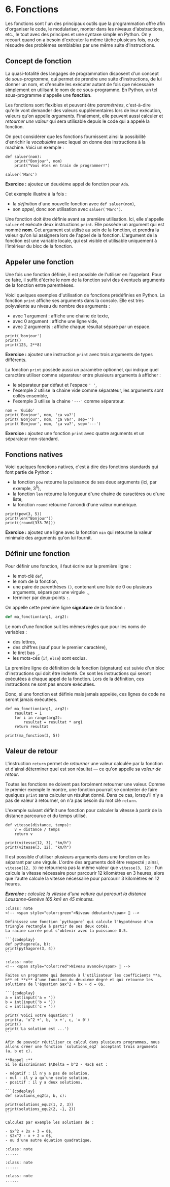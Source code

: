 # 6. Fonctions

Les fonctions sont l'un des principaux outils que la programmation offre afin d'organiser le code, le modulariser, monter dans les niveaux d'abstractions, etc., le tout avec des principes et une syntaxe simple en Python. 
On y recourt quand on a besoin d'exécuter la même tâche plusieurs fois, ou de résoudre des problèmes semblables par une même suite d'instructions.

## Concept de fonction

La quasi-totalité des langages de programmation disposent d'un concept de *sous-programme*, qui permet de prendre une suite d'instructions, de lui donner un nom, et d'ensuite les exécuter autant de fois que nécessaire simplement en utilisant le nom de ce sous-programme. En Python, un tel sous-programme s'appelle une **fonction**.

Les fonctions sont flexibles et peuvent être _paramétrées_, c'est-à-dire qu'elle vont demander des valeurs supplémentaires lors de leur exécution, valeurs qu'on appelle _arguments_. Finalement, elle peuvent aussi calculer et _retourner une valeur_ qui sera utilisable depuis le code qui a appelé la fonction.

On peut considérer que les fonctions fournissent ainsi la possibilité d'enrichir le _vocabulaire_ avec lequel on donne des instructions à la machine. Voici un exemple :

```{codeplay}
def saluer(nom):
    print("Bonjour", nom)
    print("Vous êtes en train de programmer!")

saluer('Marc')
```

**Exercice :** ajoutez un deuxième appel de fonction pour `Ada`.

Cet exemple illustre à la fois :

- la _définition_ d'une nouvelle fonction avec `def saluer(nom)`,
- son _appel_, donc son utilisation avec `saluer('Marc')`.

Une fonction doit être définie avant sa première utilisation. Ici, elle s'appelle `saluer` et exécute deux instructions `print`. Elle possède un argument qui est nommé **nom**.
Cet argument est utilisé au sein de la fonction, et prendra la valeur qu'on lui assignera lors de l'appel de la fonction.
L'argument de la fonction est une variable locale, qui est visible et utilisable uniquement à l'intérieur du bloc de la fonction.

## Appeler une fonction

Une fois une fonction définie, il est possible de l'utiliser en l'appelant. Pour ce faire, il suffit d'écrire le nom de la fonction suivi des éventuels arguments de la fonction entre parenthèses.

Voici quelques exemples d'utilisation de fonctions prédéfinies en Python.
La fonction `print` affiche ses arguments dans la console.
Elle est très polyvalente au niveau du nombre des arguments :

- avec 1 argument : affiche une chaine de texte,
- avec 0 argument : affiche une ligne vide,
- avec 2 arguments : affiche chaque résultat séparé par un espace.

```{codeplay}
print('bonjour')
print()
print(123, 2**8)
```

**Exercice :** ajoutez une instruction `print` avec trois arguments de types différents.

La fonction `print` possède aussi un paramètre optionnel, qui indique quel caractère utiliser comme séparateur entre plusieurs arguments à afficher :

- le séparateur par défaut et l'espace `' '`,
- l'exemple 2 utilise la chaine vide comme séparateur, les arguments sont collés ensemble,
- l'exemple 3 utilise la chaine `'---'` comme séparateur.

```{codeplay}
nom = 'Guido'
print('Bonjour', nom, 'ça va?')
print('Bonjour', nom, 'ça va?', sep='')
print('Bonjour', nom, 'ça va?', sep='---')
```

**Exercice :** ajoutez une fonction `print` avec quatre arguments et un séparateur non-standard.

## Fonctions natives

Voici quelques fonctions natives, c'est à dire des fonctions standards qui font partie de Python :

- la fonction `pow` retourne la puissance de ses deux arguments (ici, par exemple, $3^5$),
- la fonction `len` retourne la longueur d'une chaine de caractères ou d'une liste,
- la fonction `round` retourne l'arrondi d'une valeur numérique.

```{codeplay}
print(pow(3, 5))
print(len("Bonjour"))
print((round(333.76)))
```

**Exercice :** ajoutez une ligne avec la fonction `min` qui retourne la valeur minimale des arguments qu'on lui fournit.

## Définir une fonction

Pour définir une fonction, il faut écrire sur la première ligne :

- le mot-clé `def`,
- le nom de la fonction,
- une paire de parenthèses `()`, contenant une liste de 0 ou plusieurs arguments, séparé par une virgule `,`,
- terminer par deux-points `:`.

On appelle cette première ligne **signature** de la fonction :

```python
def ma_fonction(arg1, arg2):
```

Le nom d'une fonction suit les mêmes règles que pour les noms de variables :

- des lettres,
- des chiffres (sauf pour le premier caractère),
- le tiret bas `_`,
- les mots-cés (`if`, `else`) sont exclus.

La première ligne de définition de la fonction (signature) est suivie d'un bloc d'instructions qui doit être indenté.
Ce sont les instructions qui seront exécutées à chaque appel de la fonction.
Lors de la définition, ces instructions ne sont pas encore exécutées.

Donc, si une fonction est définie mais jamais appelée, ces lignes de code ne seront jamais exécutées.

```{codeplay}
def ma_fonction(arg1, arg2):
    resultat = 1
    for i in range(arg2):
        resultat = resultat * arg1
    return resultat

print(ma_fonction(3, 5))
```

## Valeur de retour

L'instruction `return` permet de _retourner_ une valeur calculée par la fonction et d'ainsi déterminer quel est son résultat — ce qu'on appelle sa _valeur de retour_.

Toutes les fonctions ne doivent pas forcément retourner une valeur. Comme le premier exemple le montre, une fonction pourrait se contenter de faire quelques `print` sans calculer un résultat donné. Dans ce cas, lorsqu'il n'y a pas de valeur à retourner, on n'a pas besoin du mot clé `return`.

<!--- (ensuite, même avec cette reformulation, je pense qu'il faudrait un exemple pour montrer que 'return' cause l'arrêt de l'exécution du reste du code de la fonction, qui est aussi un point sur lequel les élèves se plantent facilement) -->

L'exemple suivant définit une fonction pour calculer la vitesse à partir de la distance parcourue et du temps utilisé.

```{codeplay}
def vitesse(distance, temps):
    v = distance / temps
    return v

print(vitesse(12, 3), "km/h")
print(vitesse(3, 12), "km/h")
```

Il est possible d'utiliser plusieurs arguments dans une fonction en les séparant par une virgule. L'ordre des arguments doit être respecté ; ainsi, `vitesse(12, 3)` ne retournera pas la même valeur que `vitesse(3, 12)` : l'un calcule la vitesse nécessaire pour parcourir 12 kilomètres en 3 heures, alors que l'autre calcule la vitesse nécessaire pour parcourir 3 kilomètres en 12 heures.

***Exercice :*** *calculez la vitesse d'une voiture qui parcourt la distance Lausanne-Genève (65 km) en 45 minutes.*



````{admonition} Exercice 1 : Pythagore 🔌
:class: note
<!-- <span style="color:green">Niveau débutant</span> 🔌 -->

Définissez une fonction `pythagore` qui calcule l'hypoténuse d'un triangle rectangle à partir de ses deux cotés.
La racine carrée peut s'obtenir avec la puissance 0.5.

```{codeplay}
def pythagore(a, b):
print(pythagore(3, 4))
```
```` 

````{admonition} Exercice 2 : équation quadratique 🔌
:class: note
<!-- <span style="color:red">Niveau avancé</span> 🔌 -->

Faites un programme qui demande à l'utilisateur les coefficients **a, b** et **c** d'une fonction du deuxième degré et qui retourne les solutions de l'équation $ax^2 + bx + d = 0$.

```{codeplay}
a = int(input('a = '))
b = int(input('b = '))
c = int(input('c = '))

print('Voici votre équation:')
print(a, 'x^2 +', b, 'x +', c, '= 0')
print()
print('La solution est ...')
```

Afin de pouvoir réutiliser ce calcul dans plusieurs programmes, nous allons créer une fonction `solutions_eq2` acceptant trois arguments (a, b et c).

**Rappel :**
Si le discriminant $\Delta = b^2 - 4ac$ est :

- négatif : il n'y a pas de solution,
- nul : il y a qu'une seule solution,
- positif : il y a deux solutions.

```{codeplay}
def solutions_eq2(a, b, c):

print(solutions_equ2(1, 2, 3))
print(solutions_equ2(2, -1, 2))
```

Calculez par exemple les solutions de :

- $x^2 + 2x + 3 = 0$,
- $2x^2 - x + 2 = 0$,
- ou d'une autre équation quadratique.

```` 

````{admonition} Exercice 3 : 
:class: note
......
````

````{admonition} Exercice 4 : 
:class: note
......
```` 

````{admonition} Exercice 5 : 
:class: note
......
```` 
